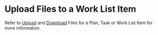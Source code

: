# Upload Files to a Work List Item

Refer to [Upload](UpldFilesfoProjTaskWrkListItem.htm) and
[Download](DownloadViewUploadedFiles.htm) Files for a Plan, Task or Work
List Item for more information.
